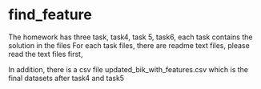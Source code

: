 # find_feature
The homework has three task, task4, task 5, task6, each task contains the solution in the files
For each task files, there are readme text files, please read the text files first,

In addition, there is a csv file updated_bik_with_features.csv which is the final datasets after task4 and task5
